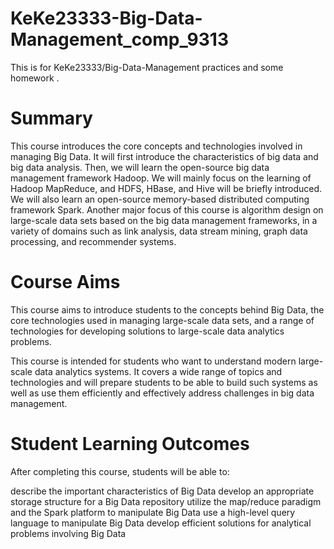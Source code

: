 # KeKe23333-Big-Data-Management_comp_9313
This is for KeKe23333/Big-Data-Management practices and some homework .

# Summary
This course introduces the core concepts and technologies involved in managing Big Data. It will first introduce the characteristics of big data and big data analysis. Then, we will learn the open-source big data management framework Hadoop. We will mainly focus on the learning of Hadoop MapReduce, and HDFS, HBase, and Hive will be briefly introduced. We will also learn an open-source memory-based distributed computing framework Spark. Another major focus of this course is algorithm design on large-scale data sets based on the big data management frameworks, in a variety of domains such as link analysis, data stream mining, graph data processing, and recommender systems.


# Course Aims
This course aims to introduce students to the concepts behind Big Data, the core technologies used in managing large-scale data sets, and a range of technologies for developing solutions to large-scale data analytics problems.

This course is intended for students who want to understand modern large-scale data analytics systems. It covers a wide range of topics and technologies and will prepare students to be able to build such systems as well as use them efficiently and effectively address challenges in big data management.

# Student Learning Outcomes
After completing this course, students will be able to:

describe the important characteristics of Big Data
develop an appropriate storage structure for a Big Data repository
utilize the map/reduce paradigm and the Spark platform to manipulate Big Data
use a high-level query language to manipulate Big Data
develop efficient solutions for analytical problems involving Big Data
